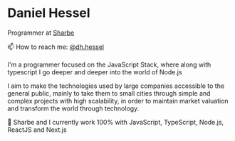 # Daniel Hessel

Programmer at [Sharbe](https://sharbe.com.br/)


📫  How to reach me: [@dh.hessel](https://www.instagram.com/dh.hessel/)
<br/>
<br/>
I'm a programmer focused on the JavaScript Stack, where along with typescript I go deeper and deeper into the world of Node.js

I aim to make the technologies used by large companies accessible to the general public, mainly to take them to small cities through simple and complex projects with high scalability, in order to maintain market valuation and transform the world through technology.

🌱 Sharbe and I currently work 100% with JavaScript, TypeScript, Node.js, ReactJS and Next.js

